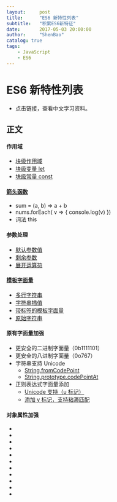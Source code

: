 ```yaml
---
layout:     post
title:      "ES6 新特性列表"
subtitle:   "积累ES6新特征"
date:       2017-05-03 20:00:00
author:     "ShenBao"
catalog: true
tags:
    - JavaScript
    - ES6
---
```


# ES6 新特性列表

- 点击链接，查看中文学习资料。

## 正文

#### 作用域

- [块级作用域](https://developer.mozilla.org/zh-CN/docs/Web/JavaScript/Reference/Statements/block)
- [块级变量 let](https://developer.mozilla.org/zh-CN/docs/Web/JavaScript/Reference/Statements/let)
- [块级常量 const](https://developer.mozilla.org/zh-CN/docs/Web/JavaScript/Reference/Statements/const)

#### [箭头函数](https://developer.mozilla.org/zh-CN/docs/Web/JavaScript/Reference/Functions/Arrow_functions)

- sum = (a, b) =&gt; a + b
- nums.forEach( v =&gt; { console.log(v) })
- 词法 this

#### 参数处理

- [默认参数值](https://developer.mozilla.org/zh-CN/docs/Web/JavaScript/Reference/Functions/Default_parameters)
- [剩余参数](https://developer.mozilla.org/zh-CN/docs/Web/JavaScript/Reference/Functions/Rest_parameters)
- [展开运算符](https://developer.mozilla.org/zh-CN/docs/Web/JavaScript/Reference/Operators/Spread_operator)

#### [模板字面量](https://developer.mozilla.org/zh-CN/docs/Web/JavaScript/Reference/template_strings)

- [多行字符串](https://developer.mozilla.org/zh-CN/docs/Web/JavaScript/Reference/template_strings#%E5%A4%9A%E8%A1%8C%E5%AD%97%E7%AC%A6%E4%B8%B2)
- [字符串插值](https://developer.mozilla.org/zh-CN/docs/Web/JavaScript/Reference/template_strings#%E8%A1%A8%E8%BE%BE%E5%BC%8F%E6%8F%92%E8%A1%A5)
- [带标签的模板字面量](https://developer.mozilla.org/zh-CN/docs/Web/JavaScript/Reference/template_strings#%E5%B8%A6%E6%A0%87%E7%AD%BE%E7%9A%84%E6%A8%A1%E6%9D%BF%E5%AD%97%E7%AC%A6%E4%B8%B2)
- [原始字符串](https://developer.mozilla.org/zh-CN/docs/Web/JavaScript/Reference/template_strings#%E5%8E%9F%E5%A7%8B%E5%AD%97%E7%AC%A6%E4%B8%B2)

#### 原有字面量加强

- 更安全的二进制字面量（0b1111101）
- 更安全的八进制字面量（0o767）
- 字符串支持 Unicode
    - [String.fromCodePoint](https://developer.mozilla.org/zh-CN/docs/Web/JavaScript/Reference/Global_Objects/String/fromCodePoint)
    - [String.prototype.codePointAt](https://developer.mozilla.org/zh-CN/docs/Web/JavaScript/Reference/Global_Objects/String/codePointAt)
- 正则表达式字面量添加
    - [Unicode 支持（u 标记）](https://developer.mozilla.org/zh-CN/docs/Web/JavaScript/Reference/Global_Objects/RegExp/unicode)
    - [添加 y 标记，支持粘滞匹配](https://developer.mozilla.org/zh-CN/docs/Web/JavaScript/Reference/Global_Objects/RegExp#Example:_Using_a_regular_expression_with_the_sticky_flag)

#### 对象属性加强

- []()
- []()
- []()
- []()
- []()
- []()
- []()
- []()
- []()
- []()
- []()


